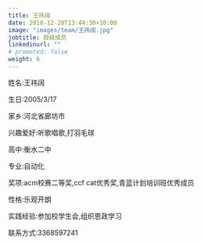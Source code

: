 ```yaml
---
title: 王祎阔
date: 2018-12-20T13:44:30+10:00
image: "images/team/王祎阔.jpg"
jobtitle: 班级成员
linkedinurl: ""
# promoted: false
weight: 6
---
```


姓名:王祎阔

生日:2005/3/17

家乡:河北省廊坊市

兴趣爱好:听歌唱歌,打羽毛球

高中:衡水二中

专业:自动化

奖项:acm校赛二等奖,ccf cat优秀奖,青蓝计划培训班优秀成员

性格:乐观开朗

实践经验:参加校学生会,组织思政学习

联系方式:3368597241



